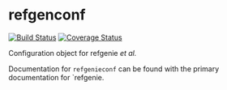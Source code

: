 # refgenconf

[![Build Status](https://travis-ci.org/databio/refgenconf.svg?branch=master)](https://travis-ci.org/databio/refgenconf)
[![Coverage Status](https://coveralls.io/repos/github/vreuter/refgenconf/badge.svg?branch=master)](https://coveralls.io/github/vreuter/refgenconf?branch=master)

Configuration object for refgenie *et al.*

Documentation for `refgenieconf` can be found with the primary documentation for `refgenie.
